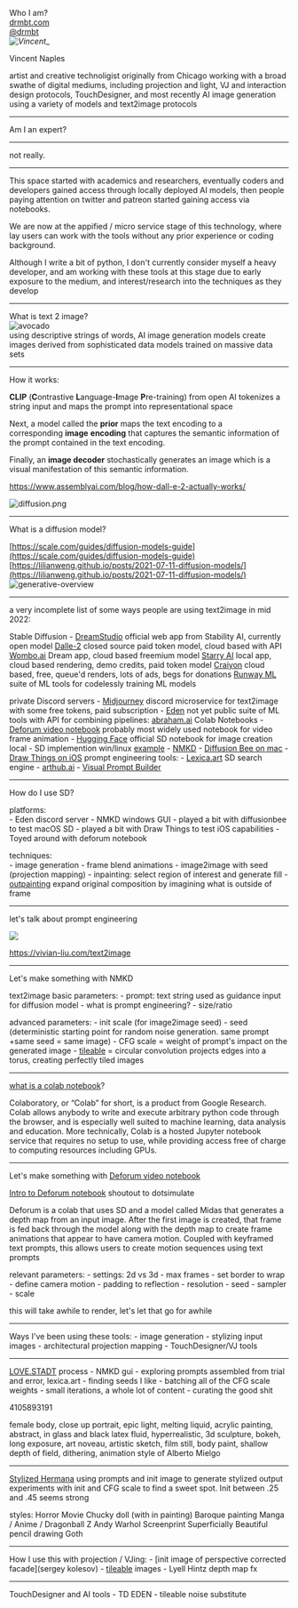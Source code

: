 
Who I am?  
[drmbt.com](drmbt.com)   
[@drmbt](instagram.com/drmbt)   
_![Vincent](/assets/Vincent-AI-browneyes.png)__

Vincent Naples  

artist and creative technoligist originally from Chicago working with a broad swathe of digital mediums, including projection and light, VJ and interaction design protocols, TouchDesigner, and most recently AI image generation using a variety of models and text2image protocols

___
Am I an expert?
___
not really.  

___

This space started with academics and researchers, eventually coders and developers gained access through locally deployed AI models, then people paying attention on twitter and patreon started gaining access via notebooks.   

We are now at the appified / micro service stage of this technology, where lay users can work with the tools without any prior experience or coding background.   

Although I write a bit of python, I don't currently consider myself a heavy developer, and am working with these tools at this stage due to early exposure to the medium, and interest/research into the techniques as they develop
___
What is text 2 image?  
![avocado](/assets/avocado-chair.png)  
using descriptive strings of words, AI image generation models create images derived from sophisticated data models trained on massive data sets 
___
How it works: 

**CLIP** (**C**ontrastive **L**anguage-**I**mage **P**re-training) from open AI tokenizes a string input and maps the prompt into representational space   

Next, a model called the **prior** maps the text encoding to a corresponding **image** **encoding** that captures the semantic information of the prompt contained in the text encoding.  

Finally, an **image decoder** stochastically generates an image which is a visual manifestation of this semantic information.  

https://www.assemblyai.com/blog/how-dall-e-2-actually-works/

![diffusion.png](/assets/diffusion.png)  

___


What is a diffusion model?

[https://scale.com/guides/diffusion-models-guide](https://scale.com/guides/diffusion-models-guide)
[https://lilianweng.github.io/posts/2021-07-11-diffusion-models/](https://lilianweng.github.io/posts/2021-07-11-diffusion-models/)
![generative-overview](/assets/generative-overview.png)  

---
a very incomplete list of some ways people are using text2image in mid 2022:

Stable Diffusion - [DreamStudio](https://beta.dreamstudio.ai/dream) official web app from Stability AI, currently open model
[Dalle-2](https://openai.com/dall-e-2/) closed source paid token model, cloud based with API
[Wombo.ai](https://www.wombo.ai/) Dream app, cloud based freemium model
[Starry AI](https://www.starryai.com/) local app, cloud based rendering, demo credits, paid token model
[Craiyon](https://www.craiyon.com/) cloud based, free, queue'd renders, lots of ads, begs for donations
[Runway ML](https://runwayml.com/training/) suite of ML tools for codelessly training ML models

private Discord servers
    - [Midjourney](https://www.midjourney.com/) discord microservice for text2image with some free tokens, paid subscription
    - [Eden](https://www.edenai.co/) not yet public suite of ML tools with API for combining pipelines: [abraham.ai](abraham.ai)
Colab Notebooks
    - [Deforum video notebook](https://colab.research.google.com/github/deforum/stable-diffusion/blob/main/Deforum_Stable_Diffusion.ipynb#scrollTo=qH74gBWDd2oq) probably most widely used notebook for video frame animation
    - [Hugging Face](https://colab.research.google.com/github/huggingface/notebooks/blob/main/diffusers/stable_diffusion.ipynb) official SD notebook for image creation
local
    - SD implemention win/linux [example](https://www.youtube.com/watch?v=6MeJKnbv1ts)
    - [NMKD](https://nmkd.itch.io/t2i-gui) 
    - [Diffusion Bee on mac](https://diffusionbee.com/)
    - [Draw Things on iOS](https://apps.apple.com/us/app/draw-things-ai-generation/id6444050820)
prompt engineering tools:
    - [Lexica.art](Lexica.art ) SD search engine
    - [arthub.ai](https://arthub.ai/)
    - [Visual Prompt Builder](https://tools.saxifrage.xyz/prompt)
___
How do I use SD?    

platforms:  
	- Eden discord server
	- NMKD windows GUI
	- played a bit with diffusionbee to test macOS SD
	- played a bit with Draw Things to test iOS capabilities
	- Toyed around with deforum notebook  

techniques:  
	- image generation
	- frame blend animations
	- image2image with seed (projection mapping)
	- inpainting: select region of interest and generate fill
	- [outpainting](https://openai.com/blog/dall-e-introducing-outpainting/) expand original composition by imagining what is outside of frame
___
let's talk about prompt engineering  

![](/assets/prompt-grid.jpeg)

https://vivian-liu.com/text2image
___
Let's make something with NMKD

text2image basic parameters:
	- prompt: text string used as guidance input for diffusion model
		- what is prompt engineering?
	- size/ratio

advanced parameters:
	- init scale (for image2image seed)
	- seed (deterministic starting point for random noise generation. same prompt +same seed = same image)
	- CFG scale = weight of prompt's impact on the generated image
	- [tileable](https://replicate.com/tommoore515/material_stable_diffusion) = circular convolution projects edges into a torus, creating perfectly tiled images 
___

[what is a colab notebook](https://research.google.com/colaboratory/faq.html#:~:text=Colaboratory%2C%20or%20%E2%80%9CColab%E2%80%9D%20for,learning%2C%20data%20analysis%20and%20education.)? 

Colaboratory, or “Colab” for short, is a product from Google Research. Colab allows anybody to write and execute arbitrary python code through the browser, and is especially well suited to machine learning, data analysis and education. More technically, Colab is a hosted Jupyter notebook service that requires no setup to use, while providing access free of charge to computing resources including GPUs.

___
Let's make something with [Deforum video notebook](https://colab.research.google.com/github/deforum/stable-diffusion/blob/main/Deforum_Stable_Diffusion.ipynb#scrollTo=qH74gBWDd2oq)

[Intro to Deforum notebook](https://www.youtube.com/watch?v=w_sxuDMt_V0) shoutout to dotsimulate

Deforum is a colab that uses SD and a model called Midas that generates a depth map from an input image. After the first image is created, that frame is fed back through the model along with the depth map to create frame animations that appear to have camera motion. Coupled with keyframed text prompts, this allows users to create motion sequences using text prompts

relevant parameters:
	- settings: 2d vs 3d
	- max frames 
	- set border to wrap
	- define camera motion
	- padding to reflection
	- resolution
	- seed
	- sampler
	- scale

this will take awhile to render, let's let that go for awhile

___
Ways I've been using these tools:
	- image generation
	- stylizing input images
	- architectural projection mapping
	- TouchDesigner/VJ tools
___
[LOVE.STADT](https://photos.app.goo.gl/sPqkMDdL6JdrxjDy6) process
	- NMKD gui
	- exploring prompts assembled from trial and error, lexica.art
	- finding seeds I like
	- batching all of the CFG scale weights
	- small iterations, a whole lot of content
	- curating the good shit

4105893191

female body,  close up portrait, epic light, melting liquid, acrylic painting, abstract, in glass and black latex fluid, hyperrealistic, 3d sculpture, bokeh, long exposure, art noveau, artistic sketch,  film still, body paint, shallow depth of field, dithering, animation style of Alberto Mielgo

___
[Stylized Hermana](https://photos.app.goo.gl/kdoQTP19McN8r1VJ7)
using prompts and init image to generate stylized output
experiments with init and CFG scale to find a sweet spot. Init between .25 and .45 seems strong  

styles: 
Horror Movie Chucky doll (with in painting)
Baroque painting
Manga / Anime / Dragonball Z
Andy Warhol Screenprint
Superficially Beautiful pencil drawing
Goth
___
How I use this with projection / VJing:
	- [init image of perspective corrected facade](sergey kolesov)
	- [tileable](https://replicate.com/tommoore515/material_stable_diffusion) images
	- Lyell Hintz depth map fx
___
TouchDesigner and AI tools
	- TD EDEN
	- tileable noise substitute


